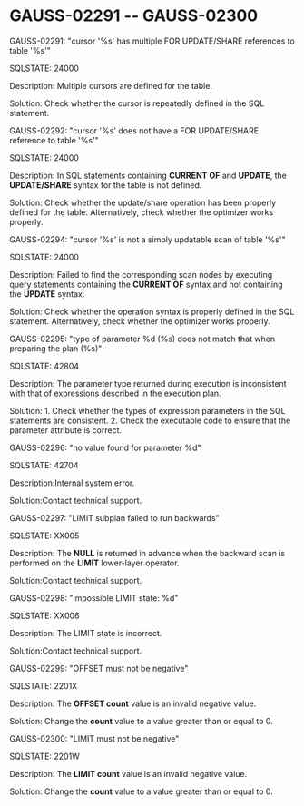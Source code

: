 # GAUSS-02291 -- GAUSS-02300<a name="EN-US_TOPIC_0302073540"></a>

GAUSS-02291: "cursor '%s' has multiple FOR UPDATE/SHARE references to table '%s'"

SQLSTATE: 24000

Description: Multiple cursors are defined for the table.

Solution: Check whether the cursor is repeatedly defined in the SQL statement.

GAUSS-02292: "cursor '%s' does not have a FOR UPDATE/SHARE reference to table '%s'"

SQLSTATE: 24000

Description: In SQL statements containing  **CURRENT OF**  and  **UPDATE**, the  **UPDATE/SHARE**  syntax for the table is not defined.

Solution: Check whether the update/share operation has been properly defined for the table. Alternatively, check whether the optimizer works properly.

GAUSS-02294: "cursor '%s' is not a simply updatable scan of table '%s'"

SQLSTATE: 24000

Description: Failed to find the corresponding scan nodes by executing query statements containing the  **CURRENT OF**  syntax and not containing the  **UPDATE**  syntax.

Solution: Check whether the operation syntax is properly defined in the SQL statement. Alternatively, check whether the optimizer works properly.

GAUSS-02295: "type of parameter %d \(%s\) does not match that when preparing the plan \(%s\)"

SQLSTATE: 42804

Description: The parameter type returned during execution is inconsistent with that of expressions described in the execution plan.

Solution: 1. Check whether the types of expression parameters in the SQL statements are consistent. 2. Check the executable code to ensure that the parameter attribute is correct.

GAUSS-02296: "no value found for parameter %d"

SQLSTATE: 42704

Description:Internal system error.

Solution:Contact technical support.

GAUSS-02297: "LIMIT subplan failed to run backwards"

SQLSTATE: XX005

Description: The  **NULL**  is returned in advance when the backward scan is performed on the  **LIMIT**  lower-layer operator.

Solution:Contact technical support.

GAUSS-02298: "impossible LIMIT state: %d"

SQLSTATE: XX006

Description: The LIMIT state is incorrect.

Solution:Contact technical support.

GAUSS-02299: "OFFSET must not be negative"

SQLSTATE: 2201X

Description: The  **OFFSET count**  value is an invalid negative value.

Solution: Change the  **count**  value to a value greater than or equal to 0.

GAUSS-02300: "LIMIT must not be negative"

SQLSTATE: 2201W

Description: The  **LIMIT count**  value is an invalid negative value.

Solution: Change the  **count**  value to a value greater than or equal to 0.

